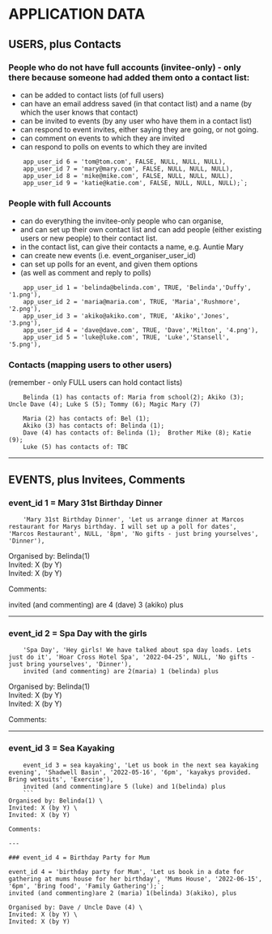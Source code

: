 # APPLICATION DATA

## USERS, plus Contacts

### People who do not have full accounts (invitee-only) - only there because someone had added them onto a contact list:

-   can be added to contact lists (of full users)
-   can have an email address saved (in that contact list) and a name (by which the user knows that contact)
-   can be invited to events (by any user who have them in a contact list)
-   can respond to event invites, either saying they are going, or not going.
-   can comment on events to which they are invited
-   can respond to polls on events to which they are invited

```
    app_user_id 6 = 'tom@tom.com', FALSE, NULL, NULL, NULL),
    app_user_id 7 = 'mary@mary.com', FALSE, NULL, NULL, NULL),
    app_user_id 8 = 'mike@mike.com', FALSE, NULL, NULL, NULL),
    app_user_id 9 = 'katie@katie.com', FALSE, NULL, NULL, NULL);`;
```

### People with full Accounts

-   can do everything the invitee-only people who can organise,
-   and can set up their own contact list and can add people (either existing users or new people) to their contact list.
-   in the contact list, can give their contacts a name, e.g. Auntie Mary
-   can create new events (i.e. event_organiser_user_id)
-   can set up polls for an event, and given them options
-   (as well as comment and reply to polls)

```
    app_user_id 1 = 'belinda@belinda.com', TRUE, 'Belinda','Duffy', '1.png'),
    app_user_id 2 = 'maria@maria.com', TRUE, 'Maria','Rushmore', '2.png'),
    app_user_id 3 = 'akiko@akiko.com', TRUE, 'Akiko','Jones', '3.png'),
    app_user_id 4 = 'dave@dave.com', TRUE, 'Dave','Milton', '4.png'),
    app_user_id 5 = 'luke@luke.com', TRUE, 'Luke','Stansell', '5.png'),
```

### Contacts (mapping users to other users)

(remember - only FULL users can hold contact lists)

```
    Belinda (1) has contacts of: Maria from school(2); Akiko (3); Uncle Dave (4); Luke S (5); Tommy (6); Magic Mary (7)

    Maria (2) has contacts of: Bel (1);
    Akiko (3) has contacts of: Belinda (1);
    Dave (4) has contacts of: Belinda (1);  Brother Mike (8); Katie (9);
    Luke (5) has contacts of: TBC
```

---

## EVENTS, plus Invitees, Comments

### event_id 1 = Mary 31st Birthday Dinner

```
    'Mary 31st Birthday Dinner', 'Let us arrange dinner at Marcos restaurant for Marys birthday. I will set up a poll for dates', 'Marcos Restaurant', NULL, '8pm', 'No gifts - just bring yourselves', 'Dinner'),
```

Organised by: Belinda(1) \
Invited: X (by Y) \
Invited: X (by Y)

Comments:

invited (and commenting) are 4 (dave) 3 (akiko) plus

---

### event_id 2 = Spa Day with the girls

```
    'Spa Day', 'Hey girls! We have talked about spa day loads. Lets just do it', 'Hoar Cross Hotel Spa', '2022-04-25', NULL, 'No gifts - just bring yourselves', 'Dinner'),
    invited (and commenting) are 2(maria) 1 (belinda) plus
```

Organised by: Belinda(1) \
Invited: X (by Y) \
Invited: X (by Y)

Comments:

---

### event_id 3 = Sea Kayaking

````
    event_id 3 = sea kayaking', 'Let us book in the next sea kayaking evening', 'Shadwell Basin', '2022-05-16', '6pm', 'kayakys provided. Bring wetsuits', 'Exercise'),
    invited (and commenting)are 5 (luke) and 1(belinda) plus
    ```
Organised by: Belinda(1) \
Invited: X (by Y) \
Invited: X (by Y)

Comments:

---

### event_id 4 = Birthday Party for Mum
````

    event_id 4 = 'birthday party for Mum', 'Let us book in a date for gathering at mums house for her birthday', 'Mums House', '2022-06-15', '6pm', 'Bring food', 'Family Gathering');`;
    invited (and commenting)are 2 (maria) 1(belinda) 3(akiko), plus

```
Organised by: Dave / Uncle Dave (4) \
Invited: X (by Y) \
Invited: X (by Y)
```
